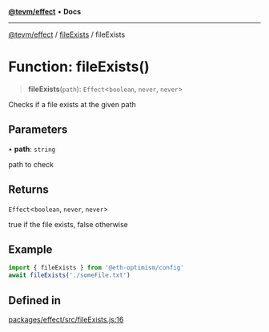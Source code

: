 [**@tevm/effect**](../../README.md) • **Docs**

***

[@tevm/effect](../../modules.md) / [fileExists](../README.md) / fileExists

# Function: fileExists()

> **fileExists**(`path`): `Effect`\<`boolean`, `never`, `never`\>

Checks if a file exists at the given path

## Parameters

• **path**: `string`

path to check

## Returns

`Effect`\<`boolean`, `never`, `never`\>

true if the file exists, false otherwise

## Example

```typescript
import { fileExists } from '@eth-optimism/config'
await fileExists('./someFile.txt')
```

## Defined in

[packages/effect/src/fileExists.js:16](https://github.com/evmts/tevm-monorepo/blob/main/packages/effect/src/fileExists.js#L16)
